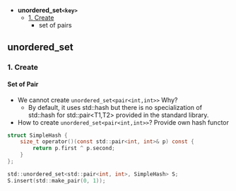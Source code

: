 - **unordered_set`<key>`**
  - [1. Create](#screate)
    - set of pairs

## unordered_set<key>
<a name=screate></a>
### 1. Create
#### Set of Pair
- We cannot create `unordered_set<pair<int,int>>` Why?
  - By default, it uses std::hash but there is no specialization of std::hash for std::pair<T1,T2> provided in the standard library.
- How to create `unordered_set<pair<int,int>>`? Provide own hash functor
```c
struct SimpleHash {
    size_t operator()(const std::pair<int, int>& p) const {
        return p.first ^ p.second;
    }
};

std::unordered_set<std::pair<int, int>, SimpleHash> S;
S.insert(std::make_pair(0, 1));
```
